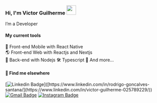 ### Hi, I'm Victor Guilherme <img src="https://media.giphy.com/media/hvRJCLFzcasrR4ia7z/giphy.gif" width="30" >

I’m a Developer

#### My current tools 
📲 Front-end Mobile with React Native  
🌎 Front-end Web with Reactjs and Nextjs  
📡 Back-end with Nodejs
🛠️ Typescript
🧰 And more...  



#### 💬 Find me elsewhere

[![Linkedin Badge](https://img.shields.io/badge/-Linkedin-blue?style=flat-square&logo=Linkedin&logoColor=white&link=[https://www.linkedin.com/in/rodrigo-goncalves-santana](https://www.linkedin.com/in/victor-guilherme-025789229/)/)]([https://www.linkedin.com/in/rodrigo-goncalves-santana/](https://www.linkedin.com/in/victor-guilherme-025789229/)) 
[![Gmail Badge](https://img.shields.io/badge/victor08gui14@gmail.com-c14438?style=flat-square&logo=Gmail&logoColor=white&link=mailto:victor08gui14@gmail.com)](mailto:rodrigorgtic@gmail.com)
[![Instagram Badge](https://img.shields.io/badge/-Instagram-purple?style=flat-square&logo=Instagram&logoColor=white&link=https://www.instagram.com/victor14gui08/)](https://www.instagram.com/victor14gui08/)

